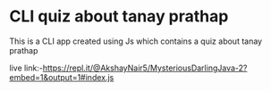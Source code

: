 # CLI quiz about tanay prathap

This is a CLI app created using Js which contains a quiz about tanay prathap

live link:-https://repl.it/@AkshayNair5/MysteriousDarlingJava-2?embed=1&output=1#index.js

